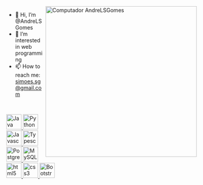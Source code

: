 <img src="https://raw.githubusercontent.com/MicaelliMedeiros/micaellimedeiros/master/image/computer-illustration.png" min-width="400px" max-width="400px" width="400px" align="right" alt="Computador AndreLSGomes">

- 👋 Hi, I’m @AndreLSGomes
- 👀 I’m interested in web programming
- 📫 How to reach me: simoes.sg@gmail.com

<br>
<p>
 <a href="https://www.java.com/pt-BR/" target="_blanck" rel="noopener noreferrer">
    <img src="https://cdn.jsdelivr.net/gh/devicons/devicon/icons/java/java-original.svg" alt="Java" width="40" height="40"/>
 </a>
 <a href="https://www.python.org/" target="_blanck" rel="noopener noreferrer">
    <img src="https://cdn.jsdelivr.net/gh/devicons/devicon/icons/python/python-original.svg" alt="Python" width="40" height="40"/>
 </a>
 <a href="https://www.w3schools.com/js/" target="_blanck" rel="noopener noreferrer">
    <img src="https://cdn.jsdelivr.net/gh/devicons/devicon/icons/javascript/javascript-original.svg" alt="Javascript" width="40" height="40"/>
 </a>
 <a href="https://www.w3schools.com/js/" target="_blanck" rel="noopener noreferrer">
    <img src="https://cdn.jsdelivr.net/gh/devicons/devicon/icons/typescript/typescript-original.svg" alt="Typescript" width="40" height="40"/>
 </a>
 <a href="https://www.postgresql.org/" target="_blanck" rel="noopener noreferrer">
     <img src="https://cdn.jsdelivr.net/gh/devicons/devicon/icons/postgresql/postgresql-original.svg" alt="PostgreSQL" width="40" height="40"/>
 </a>
 <a href="https://www.mysql.com/" target="_blanck" rel="noopener noreferrer">
     <img src="https://cdn.jsdelivr.net/gh/devicons/devicon/icons/mysql/mysql-original.svg" alt="MySQL" width="40" height="40"/>
 </a>
 <a href="https://www.w3schools.com/html/" target="_blank" rel="noopener noreferrer">
    <img src="https://cdn.jsdelivr.net/gh/devicons/devicon/icons/html5/html5-plain.svg" alt="html5" width="40" height="40"/>
 </a>
 <a href="https://www.w3schools.com/css/" target="_blank" rel="noopener noreferrer">
    <img src="https://cdn.jsdelivr.net/gh/devicons/devicon/icons/css3/css3-plain.svg" alt="css3" width="40" height="40"/>
 </a>
 <a href="https://getbootstrap.com/" target="_blank" rel="noopener noreferrer">
    <img src="https://cdn.jsdelivr.net/gh/devicons/devicon/icons/bootstrap/bootstrap-plain.svg" alt="Bootstrap" width="40" height="40"/>
 </a>
</p>

